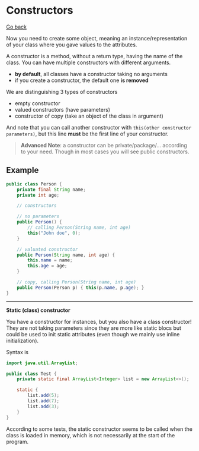 # Constructors

[Go back](../index.md#vocabulary)

Now you need to create some object, meaning an instance/representation of your class where you gave values to the attributes.

A constructor is a method, without a return type, having the name of the class. You can have multiple constructors with different arguments.

* **by default**, all classes have a constructor taking no arguments
* if you create a constructor, the default one **is removed**

We are distinguishing 3 types of constructors

* empty constructor
* valued constructors (have parameters)
* constructor of copy (take an object of the class in argument)

And note that you can call another constructor with `this(other constructor parameters)`, but this line **must** be the first line of your constructor.

> **Advanced Note**: a constructor can be private/package/... according to your need. Though in most cases you will see public constructors.

## Example

```java
public class Person {
    private final String name;
    private int age;

    // constructors

    // no parameters
    public Person() {
        // calling Person(String name, int age)
        this("John doe", 0);
    }

    // valuated constructor
    public Person(String name, int age) {
        this.name = name;
        this.age = age;
    }

    // copy, calling Person(String name, int age)
    public Person(Person p) { this(p.name, p.age); }
}
```

<hr class="sr">

**Static (class) constructor**

You have a constructor for instances, but you also have a class constructor! They are not taking parameters since they are more like static blocs but could be used to init static attributes (even though we mainly use inline initialization).

Syntax is

```java
import java.util.ArrayList;

public class Test {
    private static final ArrayList<Integer> list = new ArrayList<>();

    static {
        list.add(5);
        list.add(7);
        list.add(3);
    }
}
```

According to some tests, the static constructor seems to be called when the class is loaded in memory, which is not necessarily at the start of the program.